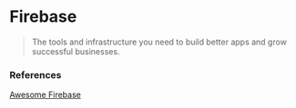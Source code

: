 # Firebase
> The tools and infrastructure you need to build better apps and grow successful businesses.


### References

[Awesome Firebase](https://github.com/afonsopacifer/awesome-firebase)
